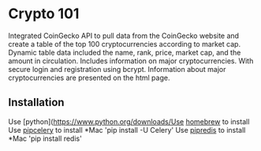 # Crypto 101

Integrated CoinGecko API to pull data from the CoinGecko website and create a table of the top 100 cryptocurrencies according to market cap.  Dynamic table data included the name, rank, price, market cap, and the amount in circulation. Includes information on major cryptocurrencies. With secure login and registration using bcrypt.  Information about major cryptocurrencies are presented on the html page.

## Installation

Use [python](https://www.python.org/downloads/Use [homebrew](https://brew.sh/) to install
Use [pipcelery](https://pypi.org/project/celery/) to install
*Mac 'pip install -U Celery'
Use [pipredis](https://pypi.org/project/redis/) to install
*Mac 'pip install redis'




